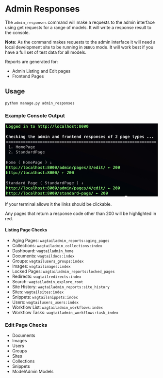 # Admin Responses

The `admin_responses` command will make a requests to the admin interface using get requests for a range of models. It will write a response result to the console.

**Note:** As the command makes requests to the admin interface it will need a local development site to be running in `DEBUG` mode. It will work best if you have a full set of test data for all models.

Reports are generated for:

- Admin Listing and Edit pages
- Frontend Pages

## Usage

```bash
python manage.py admin_responses
```

### Example Console Output

![Page Model Report](./assets/pages-output.jpg)

If your terminal allows it the links should be clickable.

Any pages that return a response code other than 200 will be highlighted in red.

#### Listing Page Checks

- Aging Pages: `wagtailadmin_reports:aging_pages`
- Collections: `wagtailadmin_collections:index`
- Dashboard: `wagtailadmin_home`
- Documents: `wagtaildocs:index`
- Groups: `wagtailusers_groups:index`
- Images: `wagtailimages:index`
- Locked Pages: `wagtailadmin_reports:locked_pages`
- Redirects: `wagtailredirects:index`
- Search: `wagtailadmin_explore_root`
- Site History: `wagtailadmin_reports:site_history`
- Sites: `wagtailsites:index`
- Snippets: `wagtailsnippets:index`
- Users: `wagtailusers_users:index`
- Workflow List: `wagtailadmin_workflows:index`
- Workflow Tasks: `wagtailadmin_workflows:task_index`

### Edit Page Checks

- Documents
- Images
- Users
- Groups
- Sites
- Collections
- Snippets
- ModelAdmin Models
